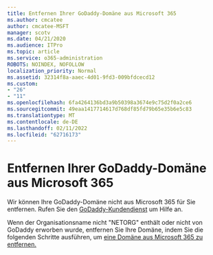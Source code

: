 ```yaml
---
title: Entfernen Ihrer GoDaddy-Domäne aus Microsoft 365
ms.author: cmcatee
author: cmcatee-MSFT
manager: scotv
ms.date: 04/21/2020
ms.audience: ITPro
ms.topic: article
ms.service: o365-administration
ROBOTS: NOINDEX, NOFOLLOW
localization_priority: Normal
ms.assetid: 32314f8a-aaec-4d01-9fd3-009bfdcecd12
ms.custom:
- "26"
- "11"
ms.openlocfilehash: 6fa4264136bd3a9b50398a3674e9c75d2f0a2ce6
ms.sourcegitcommit: 49eaa1417714617d768df85fd79b65e35b6e5c83
ms.translationtype: MT
ms.contentlocale: de-DE
ms.lasthandoff: 02/11/2022
ms.locfileid: "62716173"
---
```

# <a name="remove-your-godaddy-domain-from-microsoft-365"></a>Entfernen Ihrer GoDaddy-Domäne aus Microsoft 365

Wir können Ihre GoDaddy-Domäne nicht aus Microsoft 365 für Sie entfernen. Rufen Sie den [GoDaddy-Kundendienst](https://aka.ms/contact-godaddy) um Hilfe an.
  
Wenn der Organisationsname nicht "NETORG" enthält oder nicht von GoDaddy erworben wurde, entfernen Sie Ihre Domäne, indem Sie die folgenden Schritte ausführen, um [eine Domäne aus Microsoft 365 zu entfernen.](https://docs.microsoft.com/microsoft-365/admin/get-help-with-domains/remove-a-domain)
  